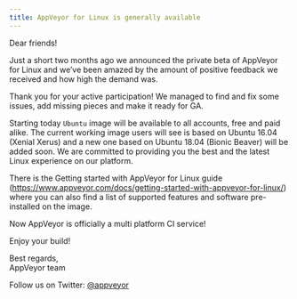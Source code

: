 ```yaml
---
title: AppVeyor for Linux is generally available
---
```


Dear friends!

Just a short two months ago we announced the private beta of AppVeyor for Linux and we’ve been amazed by the amount of positive feedback we received and how high the demand was.

Thank you for your active participation! We managed to find and fix some issues, add missing pieces and make it ready for GA.

Starting today `Ubuntu` image will be available to all accounts, free and paid alike. The current working image users will see is based on Ubuntu 16.04 (Xenial Xerus) and a new one based on Ubuntu 18.04 (Bionic Beaver) will be added soon. We are committed to providing you the best and the latest Linux experience on our platform.

There is the Getting started with AppVeyor for Linux guide (https://www.appveyor.com/docs/getting-started-with-appveyor-for-linux/) where you can also find a list of supported features and software pre-installed on the image.

Now AppVeyor is officially a multi platform CI service!

Enjoy your build!

Best regards,<br>
AppVeyor team

Follow us on Twitter: [@appveyor](https://twitter.com/appveyor)